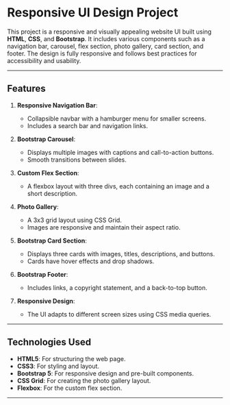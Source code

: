 # Responsive UI Design Project

This project is a responsive and visually appealing website UI built using **HTML**, **CSS**, and **Bootstrap**. It includes various components such as a navigation bar, carousel, flex section, photo gallery, card section, and footer. The design is fully responsive and follows best practices for accessibility and usability.

---

## Features

1. **Responsive Navigation Bar**:
   - Collapsible navbar with a hamburger menu for smaller screens.
   - Includes a search bar and navigation links.

2. **Bootstrap Carousel**:
   - Displays multiple images with captions and call-to-action buttons.
   - Smooth transitions between slides.

3. **Custom Flex Section**:
   - A flexbox layout with three divs, each containing an image and a short description.

4. **Photo Gallery**:
   - A 3x3 grid layout using CSS Grid.
   - Images are responsive and maintain their aspect ratio.

5. **Bootstrap Card Section**:
   - Displays three cards with images, titles, descriptions, and buttons.
   - Cards have hover effects and drop shadows.

6. **Bootstrap Footer**:
   - Includes links, a copyright statement, and a back-to-top button.

7. **Responsive Design**:
   - The UI adapts to different screen sizes using CSS media queries.

---

## Technologies Used

- **HTML5**: For structuring the web page.
- **CSS3**: For styling and layout.
- **Bootstrap 5**: For responsive design and pre-built components.
- **CSS Grid**: For creating the photo gallery layout.
- **Flexbox**: For the custom flex section.

---
